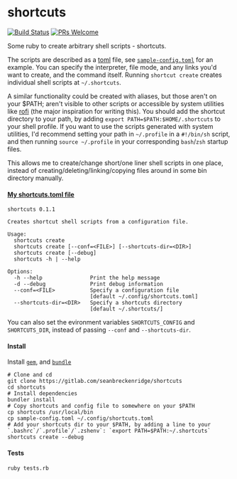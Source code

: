 # shortcuts

[![Build Status](https://travis-ci.org/seanbreckenridge/shortcuts.svg?branch=master)](https://travis-ci.org/seanbreckenridge/shortcuts) [![PRs Welcome](https://img.shields.io/badge/PRs-welcome-brightgreen.svg?style=flat-square)](http://makeapullrequest.com)

Some ruby to create arbitrary shell scripts - shortcuts.

The scripts are described as a [toml](https://github.com/toml-lang/toml) file, see [`sample-config.toml`](./sample-config.toml) for an example. You can specify the interpreter, file mode, and any links you'd want to create, and the command itself. Running `shortcut create` creates individual shell scripts at `~/.shortcuts`.

A similar functionality could be created with aliases, but those aren't on your \$PATH; aren't visible to other scripts or accessible by system utilities like [rofi](https://github.com/davatorium/rofi) (the major inspiration for writing this). You should add the shortcut directory to your path, by adding `export PATH=$PATH:$HOME/.shortcuts` to your shell profile. If you want to use the scripts generated with system utilities, I'd recommend setting your path in `~/.profile` in a `#!/bin/sh` script, and then running `source ~/.profile` in your corresponding `bash`/`zsh` startup files.

This allows me to create/change short/one liner shell scripts in one place, instead of creating/deleting/linking/copying files around in some bin directory manually.

#### [My shortcuts.toml file](https://gitlab.com/seanbreckenridge/dotfiles/-/blob/master/.config/shortcuts.toml)

```
shortcuts 0.1.1

Creates shortcut shell scripts from a configuration file.

Usage:
  shortcuts create
  shortcuts create [--conf=<FILE>] [--shortcuts-dir=<DIR>]
  shortcuts create [--debug]
  shortcuts -h | --help

Options:
  -h --help               Print the help message
  -d --debug              Print debug information
  --conf=<FILE>           Specify a configuration file
                          [default ~/.config/shortcuts.toml]
  --shortcuts-dir=<DIR>   Specify a shortcuts directory
                          [default ~/.shortcuts/]
```

You can also set the evironment variables `SHORTCUTS_CONFIG` and `SHORTCUTS_DIR`, instead of passing `--conf` and `--shortcuts-dir`.

#### Install

Install [`gem`](https://rubygems.org/pages/download), and [`bundle`](https://bundler.io/)

```
# Clone and cd
git clone https://gitlab.com/seanbreckenridge/shortcuts
cd shortcuts
# Install dependencies
bundler install
# Copy shortcuts and config file to somewhere on your $PATH
cp shortcuts /usr/local/bin
cp sample-config.toml ~/.config/shortcuts.toml
# Add your shortcuts dir to your $PATH, by adding a line to your `.bashrc`/`.profile`/`.zshenv`: `export PATH=$PATH:~/.shortcuts`
shortcuts create --debug
```

#### Tests

```
ruby tests.rb
```
